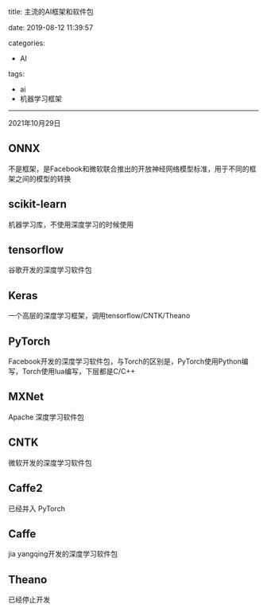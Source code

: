 title: 主流的AI框架和软件包

date: 2019-08-12 11:39:57

categories:
- AI

tags:
- ai
- 机器学习框架

---

2021年10月29日

## ONNX
不是框架，是Facebook和微软联合推出的开放神经网络模型标准，用于不同的框架之间的模型的转换

## scikit-learn
机器学习库，不使用深度学习的时候使用

## tensorflow
谷歌开发的深度学习软件包

## Keras
一个高层的深度学习框架，调用tensorflow/CNTK/Theano

## PyTorch
Facebook开发的深度学习软件包，与Torch的区别是，PyTorch使用Python编写，Torch使用lua编写，下层都是C/C++

## MXNet
Apache 深度学习软件包

## CNTK
微软开发的深度学习软件包

## Caffe2
已经并入 PyTorch

## Caffe
jia yangqing开发的深度学习软件包

## Theano
已经停止开发
